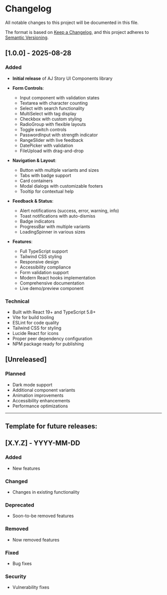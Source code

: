 # Changelog

All notable changes to this project will be documented in this file.

The format is based on [Keep a Changelog](https://keepachangelog.com/en/1.0.0/),
and this project adheres to [Semantic Versioning](https://semver.org/spec/v2.0.0.html).

## [1.0.0] - 2025-08-28

### Added

- **Initial release** of AJ Story UI Components library
- **Form Controls**:

  - Input component with validation states
  - Textarea with character counting
  - Select with search functionality
  - MultiSelect with tag display
  - Checkbox with custom styling
  - RadioGroup with flexible layouts
  - Toggle switch controls
  - PasswordInput with strength indicator
  - RangeSlider with live feedback
  - DatePicker with validation
  - FileUpload with drag-and-drop

- **Navigation & Layout**:

  - Button with multiple variants and sizes
  - Tabs with badge support
  - Card containers
  - Modal dialogs with customizable footers
  - Tooltip for contextual help

- **Feedback & Status**:

  - Alert notifications (success, error, warning, info)
  - Toast notifications with auto-dismiss
  - Badge indicators
  - ProgressBar with multiple variants
  - LoadingSpinner in various sizes

- **Features**:
  - Full TypeScript support
  - Tailwind CSS styling
  - Responsive design
  - Accessibility compliance
  - Form validation support
  - Modern React hooks implementation
  - Comprehensive documentation
  - Live demo/preview component

### Technical

- Built with React 19+ and TypeScript 5.8+
- Vite for build tooling
- ESLint for code quality
- Tailwind CSS for styling
- Lucide React for icons
- Proper peer dependency configuration
- NPM package ready for publishing

## [Unreleased]

### Planned

- Dark mode support
- Additional component variants
- Animation improvements
- Accessibility enhancements
- Performance optimizations

---

## Template for future releases:

## [X.Y.Z] - YYYY-MM-DD

### Added

- New features

### Changed

- Changes in existing functionality

### Deprecated

- Soon-to-be removed features

### Removed

- Now removed features

### Fixed

- Bug fixes

### Security

- Vulnerability fixes
